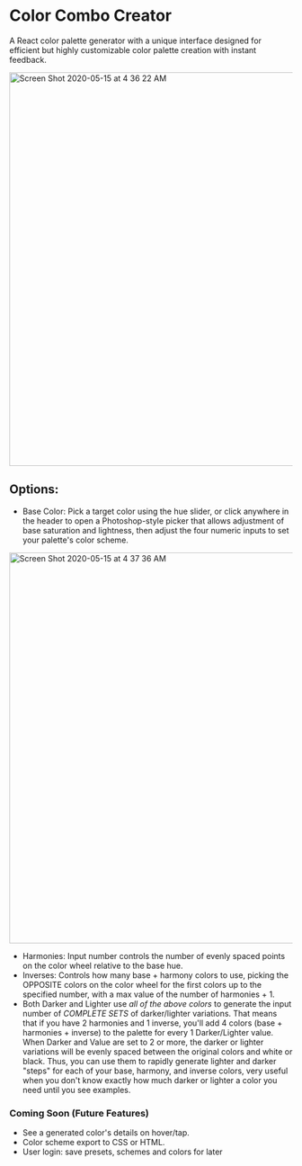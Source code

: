 # Color Combo Creator

A React color palette generator with a unique interface designed for efficient but highly customizable color palette creation with instant feedback.

<img width="700" alt="Screen Shot 2020-05-15 at 4 36 22 AM" src="https://user-images.githubusercontent.com/563233/82049100-a52b4e80-966a-11ea-9dd2-dd64c6fea709.png">

## Options:
 - Base Color: Pick a target color using the hue slider, or click anywhere in the header to open a Photoshop-style picker that allows adjustment of base saturation and lightness, then adjust the four numeric inputs to set your palette's color scheme.
 
 <img width="695" alt="Screen Shot 2020-05-15 at 4 37 36 AM" src="https://user-images.githubusercontent.com/563233/82049091-a2305e00-966a-11ea-98ea-54432668d636.png">
 
 - Harmonies: Input number controls the number of evenly spaced points on the color wheel relative to the base hue.
 - Inverses:  Controls how many base + harmony colors to use, picking the OPPOSITE colors on the color wheel for the first colors up to the specified number, with a max value of the number of harmonies + 1.
  - Both Darker and Lighter use _all of the above colors_ to generate the input number of _COMPLETE SETS_ of darker/lighter variations. That means that if you have 2 harmonies and 1 inverse, you'll add 4 colors (base + harmonies + inverse) to the palette for every 1 Darker/Lighter value. When Darker and Value are set to 2 or more, the darker or lighter variations will be evenly spaced between the original colors and white or black. Thus, you can use them to rapidly generate lighter and darker "steps" for each of your base, harmony, and inverse colors, very useful when you don't know exactly how much darker or lighter a color you need until you see examples.

  ### Coming Soon (Future Features)
  - See a generated color's details on hover/tap.
  - Color scheme export to CSS or HTML.
  - User login: save presets, schemes and colors for later
